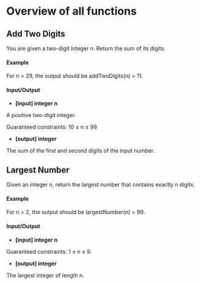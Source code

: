 # Overview of all functions 

## Add Two Digits

You are given a two-digit integer n. Return the sum of its digits.

#### Example

For n = 29, the output should be
addTwoDigits(n) = 11.

#### Input/Output

* **[input] integer n**

A positive two-digit integer.

Guaranteed constraints:
10 ≤ n ≤ 99.

* **[output] integer**

The sum of the first and second digits of the input number.

## Largest Number

Given an integer n, return the largest number that contains exactly n digits.

#### Example

For n = 2, the output should be
largestNumber(n) = 99.

#### Input/Output

* **[input] integer n**

Guaranteed constraints:
1 ≤ n ≤ 9.

* **[output] integer**

The largest integer of length n.